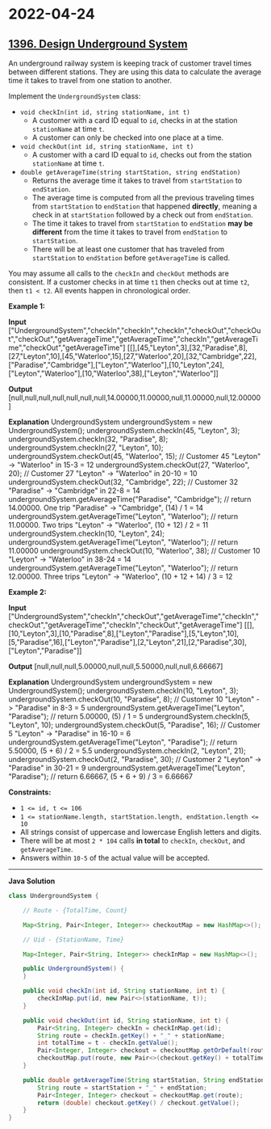 # 2022-04-24

## [1396. Design Underground System](https://leetcode.com/problems/design-underground-system/)

An underground railway system is keeping track of customer travel times between different stations. They are using this data to calculate the average time it takes to travel from one station to another.

Implement the `UndergroundSystem` class:

- `void checkIn(int id, string stationName, int t)`
  - A customer with a card ID equal to `id`, checks in at the station `stationName` at time `t`.
  - A customer can only be checked into one place at a time.
- `void checkOut(int id, string stationName, int t)`
  - A customer with a card ID equal to `id`, checks out from the station `stationName` at time `t`.
- `double getAverageTime(string startStation, string endStation)`
  - Returns the average time it takes to travel from `startStation` to `endStation`.
  - The average time is computed from all the previous traveling times from `startStation` to `endStation` that happened **directly**, meaning a check in at `startStation` followed by a check out from `endStation`.
  - The time it takes to travel from `startStation` to `endStation` **may be different** from the time it takes to travel from `endStation` to `startStation`.
  - There will be at least one customer that has traveled from `startStation` to `endStation` before `getAverageTime` is called.

You may assume all calls to the `checkIn` and `checkOut` methods are consistent. If a customer checks in at time `t1` then checks out at time `t2`, then `t1 < t2`. All events happen in chronological order.

**Example 1:**

**Input**
\["UndergroundSystem","checkIn","checkIn","checkIn","checkOut","checkOut","checkOut","getAverageTime","getAverageTime","checkIn","getAverageTime","checkOut","getAverageTime"\]
\[\[\],\[45,"Leyton",3\],\[32,"Paradise",8\],\[27,"Leyton",10\],\[45,"Waterloo",15\],\[27,"Waterloo",20\],\[32,"Cambridge",22\],\["Paradise","Cambridge"\],\["Leyton","Waterloo"\],\[10,"Leyton",24\],\["Leyton","Waterloo"\],\[10,"Waterloo",38\],\["Leyton","Waterloo"\]\]

**Output**
\[null,null,null,null,null,null,null,14.00000,11.00000,null,11.00000,null,12.00000\]

**Explanation**
UndergroundSystem undergroundSystem = new UndergroundSystem();
undergroundSystem.checkIn(45, "Leyton", 3);
undergroundSystem.checkIn(32, "Paradise", 8);
undergroundSystem.checkIn(27, "Leyton", 10);
undergroundSystem.checkOut(45, "Waterloo", 15); // Customer 45 "Leyton" -> "Waterloo" in 15-3 = 12
undergroundSystem.checkOut(27, "Waterloo", 20); // Customer 27 "Leyton" -> "Waterloo" in 20-10 = 10
undergroundSystem.checkOut(32, "Cambridge", 22); // Customer 32 "Paradise" -> "Cambridge" in 22-8 = 14
undergroundSystem.getAverageTime("Paradise", "Cambridge"); // return 14.00000. One trip "Paradise" -> "Cambridge", (14) / 1 = 14
undergroundSystem.getAverageTime("Leyton", "Waterloo"); // return 11.00000. Two trips "Leyton" -> "Waterloo", (10 + 12) / 2 = 11
undergroundSystem.checkIn(10, "Leyton", 24);
undergroundSystem.getAverageTime("Leyton", "Waterloo"); // return 11.00000
undergroundSystem.checkOut(10, "Waterloo", 38); // Customer 10 "Leyton" -> "Waterloo" in 38-24 = 14
undergroundSystem.getAverageTime("Leyton", "Waterloo"); // return 12.00000. Three trips "Leyton" -> "Waterloo", (10 + 12 + 14) / 3 = 12

**Example 2:**

**Input**
\["UndergroundSystem","checkIn","checkOut","getAverageTime","checkIn","checkOut","getAverageTime","checkIn","checkOut","getAverageTime"\]
\[\[\],\[10,"Leyton",3\],\[10,"Paradise",8\],\["Leyton","Paradise"\],\[5,"Leyton",10\],\[5,"Paradise",16\],\["Leyton","Paradise"\],\[2,"Leyton",21\],\[2,"Paradise",30\],\["Leyton","Paradise"\]\]

**Output**
\[null,null,null,5.00000,null,null,5.50000,null,null,6.66667\]

**Explanation**
UndergroundSystem undergroundSystem = new UndergroundSystem();
undergroundSystem.checkIn(10, "Leyton", 3);
undergroundSystem.checkOut(10, "Paradise", 8); // Customer 10 "Leyton" -> "Paradise" in 8-3 = 5
undergroundSystem.getAverageTime("Leyton", "Paradise"); // return 5.00000, (5) / 1 = 5
undergroundSystem.checkIn(5, "Leyton", 10);
undergroundSystem.checkOut(5, "Paradise", 16); // Customer 5 "Leyton" -> "Paradise" in 16-10 = 6
undergroundSystem.getAverageTime("Leyton", "Paradise"); // return 5.50000, (5 + 6) / 2 = 5.5
undergroundSystem.checkIn(2, "Leyton", 21);
undergroundSystem.checkOut(2, "Paradise", 30); // Customer 2 "Leyton" -> "Paradise" in 30-21 = 9
undergroundSystem.getAverageTime("Leyton", "Paradise"); // return 6.66667, (5 + 6 + 9) / 3 = 6.66667

**Constraints:**

- `1 <= id, t <= 106`
- `1 <= stationName.length, startStation.length, endStation.length <= 10`
- All strings consist of uppercase and lowercase English letters and digits.
- There will be at most `2 * 104` calls **in total** to `checkIn`, `checkOut`, and `getAverageTime`.
- Answers within `10-5` of the actual value will be accepted.

---

**Java Solution**

```java
class UndergroundSystem {

    // Route - {TotalTime, Count}

    Map<String, Pair<Integer, Integer>> checkoutMap = new HashMap<>();

    // Uid - {StationName, Time}

    Map<Integer, Pair<String, Integer>> checkInMap = new HashMap<>();

    public UndergroundSystem() {
    }

    public void checkIn(int id, String stationName, int t) {
        checkInMap.put(id, new Pair<>(stationName, t));
    }

    public void checkOut(int id, String stationName, int t) {
        Pair<String, Integer> checkIn = checkInMap.get(id);
        String route = checkIn.getKey() + "_" + stationName;
        int totalTime = t - checkIn.getValue();
        Pair<Integer, Integer> checkout = checkoutMap.getOrDefault(route, new Pair<>(0, 0));
        checkoutMap.put(route, new Pair<>(checkout.getKey() + totalTime, checkout.getValue() + 1));
    }

    public double getAverageTime(String startStation, String endStation) {
        String route = startStation + "_" + endStation;
        Pair<Integer, Integer> checkout = checkoutMap.get(route);
        return (double) checkout.getKey() / checkout.getValue();
    }
}
```
